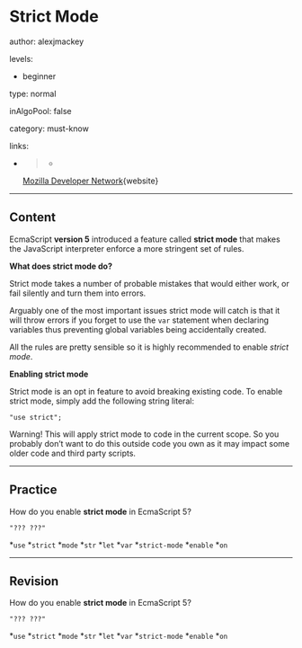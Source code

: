# Strict Mode
author: alexjmackey

levels:

  - beginner

type: normal

inAlgoPool: false

category: must-know

links:

  - >-
    [Mozilla Developer
    Network](https://developer.mozilla.org/en-US/docs/Web/JavaScript/Reference/Strict_mode){website}

---
## Content

EcmaScript **version 5** introduced a feature called **strict mode** that makes the JavaScript interpreter enforce a more stringent set of rules.

**What does strict mode do?**

Strict mode takes a number of probable mistakes that would either work, or fail silently and turn them into errors.

Arguably one of the most important issues strict mode will catch is that it will throw errors if you forget to use the ```var``` statement when declaring variables thus preventing global variables being accidentally  created.

All the rules are pretty sensible so it is highly recommended to enable *strict mode*.


**Enabling strict mode**

Strict mode is an opt in feature to avoid breaking existing code. 
To enable strict mode, simply add the following string literal:
```
"use strict";
```

Warning! This will apply strict mode to code in the current scope. So you probably don’t want to do this outside code you own as it may impact some older code and third party scripts.

---
## Practice

How do you enable **strict mode** in EcmaScript 5?

```
"??? ???"
```
*`use`
*`strict`
*`mode`
*`str`
*`let`
*`var`
*`strict-mode`
*`enable`
*`on`

---
## Revision

How do you enable **strict mode** in EcmaScript 5?

```
"??? ???"
```
*`use`
*`strict`
*`mode`
*`str`
*`let`
*`var`
*`strict-mode`
*`enable`
*`on`